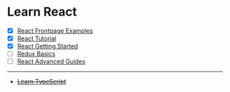# Learn React

* [X] [React Frontpage Examples](1-react-frontpage-examples/)
* [X] [React Tutorial](2-react-tutorial/)
* [X] [React Getting Started](3-react-getting-started/)
* [ ] [Redux Basics](4-redux-basics/)
* [ ] [React Advanced Guides](5-react-advanced-guides/)

---

* ~~[Learn TypeScript](learn-typescript/)~~
